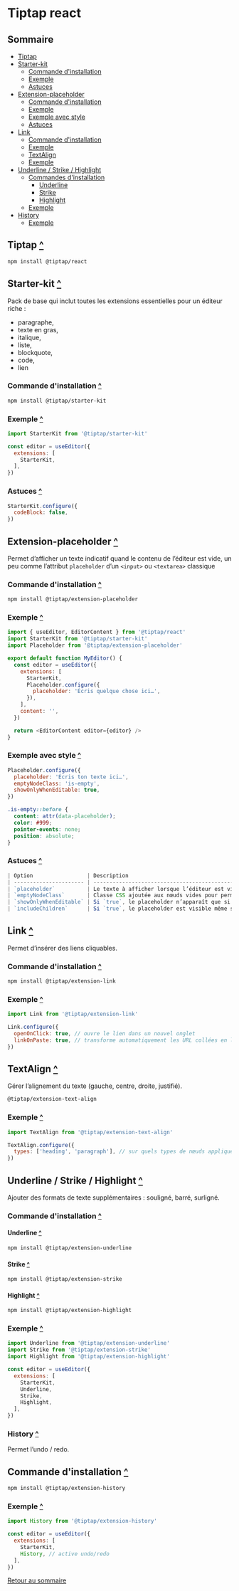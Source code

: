 # Tiptap react

## Sommaire

- [Tiptap](#tiptap-)
- [Starter-kit](#starter-kit-)
  - [Commande d'installation](#commande-dinstallation-)
  - [Exemple](#exemple-)
  - [Astuces](#astuces-)
- [Extension-placeholder](#extension-placeholder-)
  - [Commande d'installation](#commande-dinstallation-1-)
  - [Exemple](#exemple-1-)
  - [Exemple avec style](#exemple-avec-style-)
  - [Astuces](#astuces-1-)
- [Link](#link-)
  - [Commande d'installation](#commande-dinstallation-2-)
  - [Exemple](#exemple-2-)
  - [TextAlign](#textalign-)
  - [Exemple](#exemple-3-)
- [Underline / Strike / Highlight](#underline--strike--highlight-)
  - [Commandes d'installation](#commande-dinstallation-3-)
    - [Underline](#underline-)
    - [Strike](#strike-)
    - [Highlight](#highlight-)
  - [Exemple](#exemple-4-)
- [History](#history-)
  - [Exemple](#exemple-5-)

## Tiptap [^](#sommaire)

```bash
npm install @tiptap/react
```

## Starter-kit [^](#sommaire)

Pack de base qui inclut toutes les extensions essentielles pour un éditeur riche :

- paragraphe,
- texte en gras,
- italique,
- liste,
- blockquote,
- code,
- lien

### Commande d'installation [^](#sommaire)

```bash
npm install @tiptap/starter-kit
```

### Exemple [^](#sommaire)

```javascript
import StarterKit from '@tiptap/starter-kit'

const editor = useEditor({
  extensions: [
    StarterKit,
  ],
})
```

### Astuces [^](#sommaire)

```javascript
StarterKit.configure({
  codeBlock: false,
})
```

## Extension-placeholder [^](#sommaire)

Permet d’afficher un texte indicatif quand le contenu de l’éditeur est vide, un peu comme l’attribut `placeholder` d’un `<input>` ou `<textarea>` classique

### Commande d'installation [^](#sommaire)

```bash
npm install @tiptap/extension-placeholder
```

### Exemple [^](#sommaire)

```javascript
import { useEditor, EditorContent } from '@tiptap/react'
import StarterKit from '@tiptap/starter-kit'
import Placeholder from '@tiptap/extension-placeholder'

export default function MyEditor() {
  const editor = useEditor({
    extensions: [
      StarterKit,
      Placeholder.configure({
        placeholder: 'Écris quelque chose ici…',
      }),
    ],
    content: '',
  })

  return <EditorContent editor={editor} />
}
```

### Exemple avec style [^](#sommaire)

```javascript
Placeholder.configure({
  placeholder: 'Écris ton texte ici…',
  emptyNodeClass: 'is-empty',
  showOnlyWhenEditable: true,
})
```

```css
.is-empty::before {
  content: attr(data-placeholder);
  color: #999;
  pointer-events: none;
  position: absolute;
}
```

### Astuces [^](#sommaire)

```javascript
| Option                 | Description                                                                                                                       |
| ---------------------- | --------------------------------------------------------------------------------------------------------------------------------- |
| `placeholder`          | Le texte à afficher lorsque l’éditeur est vide. Peut être une string ou une fonction qui reçoit l’éditeur et retourne une string. |
| `emptyNodeClass`       | Classe CSS ajoutée aux nœuds vides pour permettre du style spécifique.                                                            |
| `showOnlyWhenEditable` | Si `true`, le placeholder n’apparaît que si l’éditeur est éditable.                                                               |
| `includeChildren`      | Si `true`, le placeholder est visible même si l’éditeur contient des enfants vides (utile pour les nodes imbriqués).              |
```

## Link [^](#sommaire)

Permet d’insérer des liens cliquables.

### Commande d'installation [^](#sommaire)

```bash
npm install @tiptap/extension-link
```

### Exemple [^](#sommaire)

```javascript
import Link from '@tiptap/extension-link'

Link.configure({
  openOnClick: true, // ouvre le lien dans un nouvel onglet
  linkOnPaste: true, // transforme automatiquement les URL collées en lien
})
```

## TextAlign [^](#sommaire)

Gérer l’alignement du texte (gauche, centre, droite, justifié).

```bash
@tiptap/extension-text-align
```

### Exemple [^](#sommaire)

```javascript
import TextAlign from '@tiptap/extension-text-align'

TextAlign.configure({
  types: ['heading', 'paragraph'], // sur quels types de nœuds appliquer l'alignement
})
```

## Underline / Strike / Highlight [^](#sommaire)

Ajouter des formats de texte supplémentaires : souligné, barré, surligné.

### Commande d'installation [^](#sommaire)

#### Underline [^](#sommaire)

```bash
npm install @tiptap/extension-underline
```

#### Strike [^](#sommaire)

```bash
npm install @tiptap/extension-strike
```

#### Highlight [^](#sommaire)

```bash
npm install @tiptap/extension-highlight
```

### Exemple [^](#sommaire)

```javascript
import Underline from '@tiptap/extension-underline'
import Strike from '@tiptap/extension-strike'
import Highlight from '@tiptap/extension-highlight'

const editor = useEditor({
  extensions: [
    StarterKit,
    Underline,
    Strike,
    Highlight,
  ],
})
```

### History [^](#sommaire)

Permet l’undo / redo.

## Commande d'installation [^](#sommaire)

```bash
npm install @tiptap/extension-history
```

### Exemple [^](#sommaire)

```javascript
import History from '@tiptap/extension-history'

const editor = useEditor({
  extensions: [
    StarterKit,
    History, // active undo/redo
  ],
})
```

[Retour au sommaire](#sommaire)
